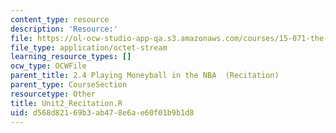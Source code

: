 ```yaml
---
content_type: resource
description: 'Resource:'
file: https://ol-ocw-studio-app-qa.s3.amazonaws.com/courses/15-071-the-analytics-edge-spring-2017/d568d82169b3ab478e6ae60f01b9b1d8_Unit2_Recitation.R
file_type: application/octet-stream
learning_resource_types: []
ocw_type: OCWFile
parent_title: 2.4 Playing Moneyball in the NBA  (Recitation)
parent_type: CourseSection
resourcetype: Other
title: Unit2_Recitation.R
uid: d568d821-69b3-ab47-8e6a-e60f01b9b1d8
---
```

